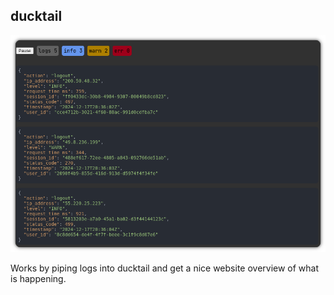 ## ducktail

![preview](resources/preview.png)

Works by piping logs into ducktail and get a nice website overview of what is happening.
